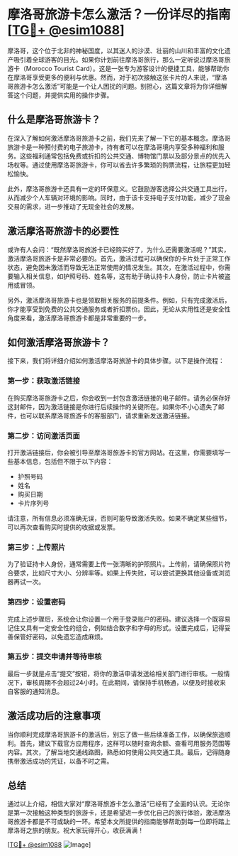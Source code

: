 # 摩洛哥旅游卡怎么激活？一份详尽的指南[[TG💪+ @esim1088](https://t.me/s/esim1088)]

摩洛哥，这个位于北非的神秘国度，以其迷人的沙漠、壮丽的山川和丰富的文化遗产吸引着全球游客的目光。如果你计划前往摩洛哥旅行，那么一定听说过摩洛哥旅游卡（Morocco Tourist Card）。这是一张专为游客设计的便捷工具，能够帮助你在摩洛哥享受更多的便利与优惠。然而，对于初次接触这张卡片的人来说，“摩洛哥旅游卡怎么激活”可能是一个让人困扰的问题。别担心，这篇文章将为你详细解答这个问题，并提供实用的操作步骤。

## 什么是摩洛哥旅游卡？

在深入了解如何激活摩洛哥旅游卡之前，我们先来了解一下它的基本概念。摩洛哥旅游卡是一种预付费的电子旅游卡，持有者可以在摩洛哥境内享受多种福利和服务。这些福利通常包括免费或折扣的公共交通、博物馆门票以及部分景点的优先入场权等。通过使用摩洛哥旅游卡，你可以省去许多繁琐的购票流程，让旅程更加轻松愉快。

此外，摩洛哥旅游卡还具有一定的环保意义。它鼓励游客选择公共交通工具出行，从而减少个人车辆对环境的影响。同时，由于该卡支持电子支付功能，减少了现金交易的需求，进一步推动了无现金社会的发展。

## 激活摩洛哥旅游卡的必要性

或许有人会问：“既然摩洛哥旅游卡已经购买好了，为什么还需要激活呢？”其实，激活摩洛哥旅游卡是非常必要的。首先，激活过程可以确保你的卡片处于正常工作状态，避免因未激活而导致无法正常使用的情况发生。其次，在激活过程中，你需要输入相关信息，如护照号码、姓名等，这有助于确认持卡人身份，防止卡片被盗用或冒领。

另外，激活摩洛哥旅游卡也是领取相关服务的前提条件。例如，只有完成激活后，你才能享受到免费的公共交通服务或者折扣票价。因此，无论从实用性还是安全性角度来看，激活摩洛哥旅游卡都是非常重要的一步。

## 如何激活摩洛哥旅游卡？

接下来，我们将详细介绍如何激活摩洛哥旅游卡的具体步骤。以下是操作流程：

### 第一步：获取激活链接

在购买摩洛哥旅游卡之后，你会收到一封包含激活链接的电子邮件。请务必保存好这封邮件，因为激活链接是你进行后续操作的关键所在。如果你不小心遗失了邮件，也可以联系摩洛哥旅游卡的客服部门，请求重新发送激活链接。

### 第二步：访问激活页面

打开激活链接后，你会被引导至摩洛哥旅游卡的官方网站。在这里，你需要填写一些基本信息，包括但不限于以下内容：
- 护照号码
- 姓名
- 购买日期
- 卡片序列号

请注意，所有信息必须准确无误，否则可能导致激活失败。如果不确定某些细节，可以再次查看购买时提供的收据或发票。

### 第三步：上传照片

为了验证持卡人身份，通常需要上传一张清晰的护照照片。上传前，请确保照片符合要求，比如尺寸大小、分辨率等。如果上传失败，可以尝试更换其他设备或浏览器再试一次。

### 第四步：设置密码

完成上述步骤后，系统会让你设置一个用于登录账户的密码。建议选择一个既容易记住又具有一定安全性的组合，例如结合数字和字母的形式。设置完成后，记得妥善保管好密码，以免遗忘造成麻烦。

### 第五步：提交申请并等待审核

最后一步就是点击“提交”按钮，将你的激活申请发送给相关部门进行审核。一般情况下，审核周期不会超过24小时。在此期间，请保持手机畅通，以便及时接收来自客服的通知消息。

## 激活成功后的注意事项

当你顺利完成摩洛哥旅游卡的激活后，别忘了做一些后续准备工作，以确保旅途顺利。首先，建议下载官方应用程序，这样可以随时查询余额、查看可用服务范围等内容。其次，了解当地交通线路图，熟悉如何使用公共交通工具。最后，记得随身携带激活成功的凭证，以备不时之需。

## 总结

通过以上介绍，相信大家对“摩洛哥旅游卡怎么激活”已经有了全面的认识。无论你是第一次接触这种类型的旅游卡，还是希望进一步优化自己的旅行体验，激活摩洛哥旅游卡都是不可或缺的一环。希望本文所提供的指南能够帮助到每一位即将踏上摩洛哥之旅的朋友。祝大家玩得开心，收获满满！

[[TG💪+ @esim1088](https://t.me/s/esim1088) ![Image](https://i.postimg.cc/4NQfJmqS/Snipaste-2025-05-13-00-14-12.png)]